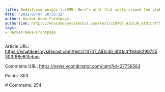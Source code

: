 ```yaml
---
title: Reddit.com weighs 1.39MB. Here’s what that costs around the globe
date: "2021-07-07 10:56:32"
author: Hacker News Frontpage
authorlink: https://whatdoesmysitecost.com/test/210707_AiDc36_6f01cdff93b8299725303f88e60febbc
tags:
- Hacker-News-Frontpage
---
```


<p>Article URL: <a href="https://whatdoesmysitecost.com/test/210707_AiDc36_6f01cdff93b8299725303f88e60febbc">https://whatdoesmysitecost.com/test/210707_AiDc36_6f01cdff93b8299725303f88e60febbc</a></p>
<p>Comments URL: <a href="https://news.ycombinator.com/item?id=27759583">https://news.ycombinator.com/item?id=27759583</a></p>
<p>Points: 303</p>
<p># Comments: 254</p>
